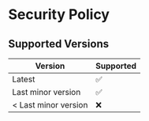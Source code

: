 # Security Policy

## Supported Versions

| Version  | Supported          |
| -------  | ------------------ |
| Latest   | :white_check_mark: |
| Last minor version | :white_check_mark: |
| < Last minor version | :x:                |

